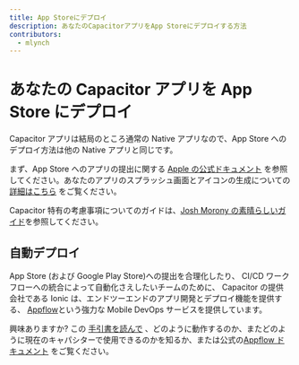```yaml
---
title: App Storeにデプロイ
description: あなたのCapacitorアプリをApp Storeにデプロイする方法
contributors:
  - mlynch
---
```


# あなたの Capacitor アプリを App Store にデプロイ

Capacitor アプリは結局のところ通常の Native アプリなので、App Store へのデプロイ方法は他の Native アプリと同じです。

まず、App Store へのアプリの提出に関する [Apple の公式ドキュメント](https://developer.apple.com/app-store/submissions/) を参照してください。あなたのアプリのスプラッシュ画面とアイコンの生成についての [詳細はこちら](/docs/guides/splash-screens-and-icons) をご覧ください。

Capacitor 特有の考慮事項についてのガイドは、[Josh Morony の素晴らしいガイド](https://www.joshmorony.com/deploying-capacitor-applications-to-ios-development-distribution/)を参照してください。

## 自動デプロイ

App Store (および Google Play Store)への提出を合理化したり、 CI/CD ワークフローへの統合によって自動化さえしたいチームのために、 Capacitor の提供会社である Ionic は、エンドツーエンドのアプリ開発とデプロイ機能を提供する、 [Appflow](https://useappflow.com/)という強力な Mobile DevOps サービスを提供しています。

興味ありますか? この [手引書を読んで](/docs/guides/deploying-updates) 、どのように動作するのか、またどのように現在のキャパシターで使用できるのかを知るか、または公式の[Appflow ドキュメント](https://ionicframework.com/docs/appflow/) をご覧ください。
